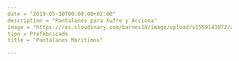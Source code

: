 ```yaml
---
date = "2019-05-30T00:00:00+02:00"
description = "Pantalanes para Xufre y Acciona"
image = "https://res.cloudinary.com/barnes18/image/upload/v1559143072/a0bab818-9f92-4644-9a41-37c249ca2633.jpg"
tipo = Prefabricado
title = "Pantalanes Maritimos"

---
```

